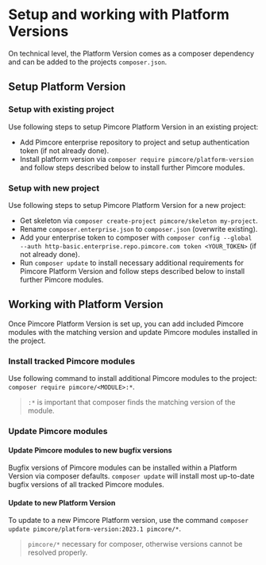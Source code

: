 # Setup and working with Platform Versions

On technical level, the Platform Version comes as a composer dependency and can be added to the projects `composer.json`.

## Setup Platform Version

### Setup with existing project

Use following steps to setup Pimcore Platform Version in an existing project: 
- Add Pimcore enterprise repository to project and setup authentication token (if not already done).
- Install platform version via `composer require pimcore/platform-version`  and follow steps described
  below to install further Pimcore modules.

### Setup with new project

Use following steps to setup Pimcore Platform Version for a new project: 
- Get skeleton via `composer create-project pimcore/skeleton my-project`.
- Rename `composer.enterprise.json` to `composer.json` (overwrite existing).
- Add your enterprise token to composer with `composer config --global --auth http-basic.enterprise.repo.pimcore.com token <YOUR_TOKEN>`
  (if not already done).
- Run `composer update` to install necessary additional requirements for Pimcore Platform Version and follow steps described 
  below to install further Pimcore modules. 


## Working with Platform Version

Once Pimcore Platform Version is set up, you can add included Pimcore modules with the matching version and update Pimcore
modules installed in the project. 

### Install tracked Pimcore modules

Use following command to install additional Pimcore modules to the project: `composer require pimcore/<MODULE>:*`.

> `:*` is important that composer finds the matching version of the module. 


### Update Pimcore modules

#### Update Pimcore modules to new bugfix versions 

Bugfix versions of Pimcore modules can be installed within a Platform Version via composer defaults. 
`composer update` will install most up-to-date bugfix versions of all tracked Pimcore modules. 

#### Update to new Platform Version

To update to a new Pimcore Platform version, use the command `composer update pimcore/platform-version:2023.1 pimcore/*`. 
> `pimcore/*` necessary for composer, otherwise versions cannot be resolved properly. 

